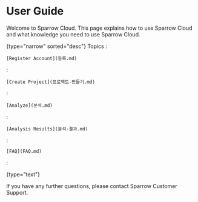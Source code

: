 # User Guide

Welcome to Sparrow Cloud. This page explains how to use Sparrow Cloud and what knowledge you need to use Sparrow Cloud.

{type="narrow" sorted="desc"}
Topics
:

    [Register Account](등록.md)
:

    [Create Project](프로젝트-만들기.md)
:

    [Analyze](분석.md)
:

    [Analysis Results](분석-결과.md)
:

    [FAQ](FAQ.md)
:

{type="text"}

If you have any further questions, please contact Sparrow Customer Support.
